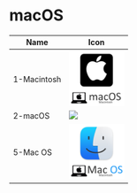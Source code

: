 # macOS
Name|Icon
--|--
1-Macintosh|<img src="1-Macintosh.png" width="100px">
2-macOS|<img src="2-macOS.png" width="100px">
5-Mac OS|<img src="5-Mac_OS.png" width="100px">

